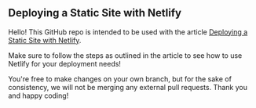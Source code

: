 #
## Deploying a Static Site with Netlify
Hello! This GitHub repo is intended to be used with the article [Deploying a Static Site with Netlify](https://www.codecademy.com/articles/deploying-a-static-site-with-netlify).

Make sure to follow the steps as outlined in the article to see how to use Netlify for your deployment needs!

You're free to make changes on your own branch, but for the sake of consistency, we will not be merging any external pull requests. Thank you and happy coding!
